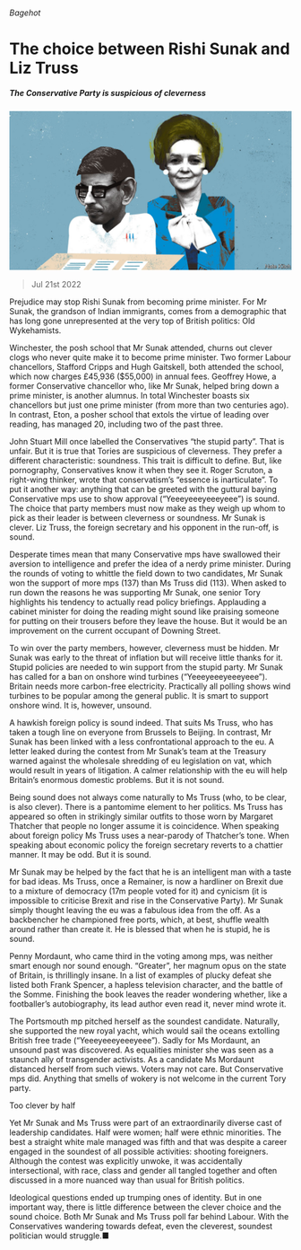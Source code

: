 ###### Bagehot

# The choice between Rishi Sunak and Liz Truss 

##### The Conservative Party is suspicious of cleverness 

![image](images/20220723_BRD000.jpg) 

> Jul 21st 2022 

Prejudice may stop Rishi Sunak from becoming prime minister. For Mr Sunak, the grandson of Indian immigrants, comes from a demographic that has long gone unrepresented at the very top of British politics: Old Wykehamists.

Winchester, the posh school that Mr Sunak attended, churns out clever clogs who never quite make it to become prime minister. Two former Labour chancellors, Stafford Cripps and Hugh Gaitskell, both attended the school, which now charges £45,936 ($55,000) in annual fees. Geoffrey Howe, a former Conservative chancellor who, like Mr Sunak, helped bring down a prime minister, is another alumnus. In total Winchester boasts six chancellors but just one prime minister (from more than two centuries ago). In contrast, Eton, a posher school that extols the virtue of leading over reading, has managed 20, including two of the past three. 

John Stuart Mill once labelled the Conservatives “the stupid party”. That is unfair. But it is true that Tories are suspicious of cleverness. They prefer a different characteristic: soundness. This trait is difficult to define. But, like pornography, Conservatives know it when they see it. Roger Scruton, a right-wing thinker, wrote that conservatism’s “essence is inarticulate”. To put it another way: anything that can be greeted with the guttural baying Conservative mps use to show approval (“Yeeeyeeeyeeeyeee”) is sound. The choice that party members must now make as they weigh up whom to pick as their leader is between cleverness or soundness. Mr Sunak is clever. Liz Truss, the foreign secretary and his opponent in the run-off, is sound. 

Desperate times mean that many Conservative mps have swallowed their aversion to intelligence and prefer the idea of a nerdy prime minister. During the rounds of voting to whittle the field down to two candidates, Mr Sunak won the support of more mps (137) than Ms Truss did (113). When asked to run down the reasons he was supporting Mr Sunak, one senior Tory highlights his tendency to actually read policy briefings. Applauding a cabinet minister for doing the reading might sound like praising someone for putting on their trousers before they leave the house. But it would be an improvement on the current occupant of Downing Street.

To win over the party members, however, cleverness must be hidden. Mr Sunak was early to the threat of inflation but will receive little thanks for it. Stupid policies are needed to win support from the stupid party. Mr Sunak has called for a ban on onshore wind turbines (“Yeeeyeeeyeeeyeee”). Britain needs more carbon-free electricity. Practically all polling shows wind turbines to be popular among the general public. It is smart to support onshore wind. It is, however, unsound. 

A hawkish foreign policy is sound indeed. That suits Ms Truss, who has taken a tough line on everyone from Brussels to Beijing. In contrast, Mr Sunak has been linked with a less confrontational approach to the eu. A letter leaked during the contest from Mr Sunak’s team at the Treasury warned against the wholesale shredding of eu legislation on vat, which would result in years of litigation. A calmer relationship with the eu will help Britain’s enormous domestic problems. But it is not sound. 

Being sound does not always come naturally to Ms Truss (who, to be clear, is also clever). There is a pantomime element to her politics. Ms Truss has appeared so often in strikingly similar outfits to those worn by Margaret Thatcher that people no longer assume it is coincidence. When speaking about foreign policy Ms Truss uses a near-parody of Thatcher’s tone. When speaking about economic policy the foreign secretary reverts to a chattier manner. It may be odd. But it is sound.

Mr Sunak may be helped by the fact that he is an intelligent man with a taste for bad ideas. Ms Truss, once a Remainer, is now a hardliner on Brexit due to a mixture of democracy (17m people voted for it) and cynicism (it is impossible to criticise Brexit and rise in the Conservative Party). Mr Sunak simply thought leaving the eu was a fabulous idea from the off. As a backbencher he championed free ports, which, at best, shuffle wealth around rather than create it. He is blessed that when he is stupid, he is sound. 

Penny Mordaunt, who came third in the voting among mps, was neither smart enough nor sound enough. “Greater”, her magnum opus on the state of Britain, is thrillingly insane. In a list of examples of plucky defeat she listed both Frank Spencer, a hapless television character, and the battle of the Somme. Finishing the book leaves the reader wondering whether, like a footballer’s autobiography, its lead author even read it, never mind wrote it. 

The Portsmouth mp pitched herself as the soundest candidate. Naturally, she supported the new royal yacht, which would sail the oceans extolling British free trade (“Yeeeyeeeyeeeyeee”). Sadly for Ms Mordaunt, an unsound past was discovered. As equalities minister she was seen as a staunch ally of transgender activists. As a candidate Ms Mordaunt distanced herself from such views. Voters may not care. But Conservative mps did. Anything that smells of wokery is not welcome in the current Tory party. 

Too clever by half

Yet Mr Sunak and Ms Truss were part of an extraordinarily diverse cast of leadership candidates. Half were women; half were ethnic minorities. The best a straight white male managed was fifth and that was despite a career engaged in the soundest of all possible activities: shooting foreigners. Although the contest was explicitly unwoke, it was accidentally intersectional, with race, class and gender all tangled together and often discussed in a more nuanced way than usual for British politics. 

Ideological questions ended up trumping ones of identity. But in one important way, there is little difference between the clever choice and the sound choice. Both Mr Sunak and Ms Truss poll far behind Labour. With the Conservatives wandering towards defeat, even the cleverest, soundest politician would struggle.■





